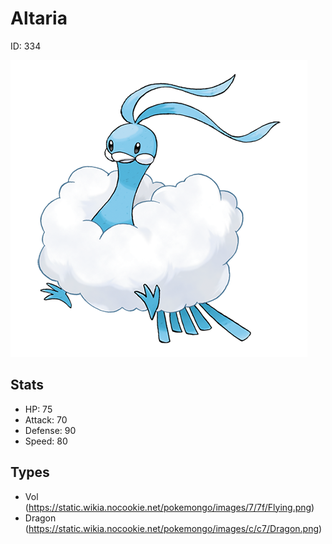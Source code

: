 # Altaria


ID: 334

![](https://raw.githubusercontent.com/PokeAPI/sprites/master/sprites/pokemon/other/official-artwork/334.png "Altaria")

## Stats


 - HP: 75
 - Attack: 70
 - Defense: 90
 - Speed: 80

## Types


 - Vol (https://static.wikia.nocookie.net/pokemongo/images/7/7f/Flying.png)
 - Dragon (https://static.wikia.nocookie.net/pokemongo/images/c/c7/Dragon.png)
